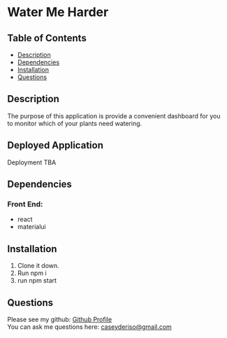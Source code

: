 # Water Me Harder

## Table of Contents
  - [Description](#description)
  - [Dependencies](#dependencies)
  - [Installation](#installation)
  - [Questions](#questions)

## Description
The purpose of this application is provide a convenient dashboard for you to monitor which of your plants need watering.

## Deployed Application
Deployment TBA

## Dependencies
### Front End:
* react
* materialui
  
## Installation
1. Clone it down. 
3. Run npm i
4. run npm start

## Questions
Please see my github: [Github Profile](https://github.com/caseyderiso)
<br>You can ask me questions here: caseyderiso@gmail.com

